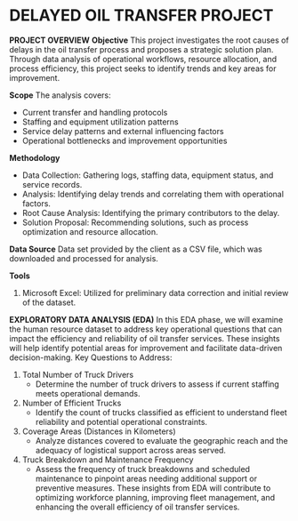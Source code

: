  # DELAYED OIL TRANSFER PROJECT
**PROJECT OVERVIEW**
 **Objective** 
This project investigates the root causes of delays in the oil transfer
process and proposes a strategic solution plan. Through data analysis of operational workflows, resource
allocation, and process efficiency, this project seeks to identify trends and key areas for improvement.

**Scope**
 The analysis covers:
* Current transfer and handling protocols
* Staffing and equipment utilization patterns
*  Service delay patterns and external influencing factors
*   Operational bottlenecks and improvement opportunities
  
**Methodology**
 * Data Collection: Gathering logs, staffing data, equipment status, and service records.
 *  Analysis: Identifying delay trends and correlating them with operational factors.
 *  Root Cause Analysis: Identifying the primary contributors to the delay.
 *  Solution Proposal: Recommending solutions, such as process optimization and resource allocation.

  **Data Source**
   Data set provided by the client as a CSV file, which was downloaded and processed for
analysis.

**Tools**
1. Microsoft Excel: Utilized for preliminary data correction and initial review of the dataset.

**EXPLORATORY DATA ANALYSIS (EDA)**
In this EDA phase, we will examine the human resource
dataset to address key operational questions that can impact the efficiency and reliability of oil transfer
services. These insights will help identify potential areas for improvement and facilitate data-driven
decision-making. Key Questions to Address:
1. Total Number of Truck Drivers
   * Determine the number of truck drivers to assess if current staffing meets operational demands.
2. Number of Efficient Trucks
   * Identify the count of trucks classified as efficient to understand fleet reliability and potential
operational constraints.
3. Coverage Areas (Distances in Kilometers)
   * Analyze distances covered to evaluate the geographic reach and the adequacy of logistical
support across areas served.
4. Truck Breakdown and Maintenance Frequency
   * Assess the frequency of truck breakdowns and scheduled maintenance to pinpoint areas needing
additional support or preventive measures.
These insights from EDA will contribute to optimizing workforce planning, improving fleet management,
and enhancing the overall efficiency of oil transfer services.


